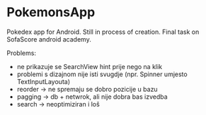 # PokemonsApp
Pokedex app for Android. Still in process of creation.
Final task on SofaScore android academy.

Problems:
- ne prikazuje se SearchView hint prije nego na klik
- problemi s dizajnom nije isti svugdje (npr. Spinner umjesto TextInputLayouta)
- reorder -> ne spremaju se dobro pozicije u bazu
- pagging -> db + netwrok, ali nije dobra bas izvedba 
- search -> neoptimiziran i loš
